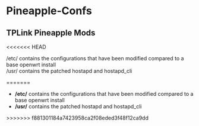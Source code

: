 <h1>Pineapple-Confs</h1>
<h2>TPLink Pineapple Mods</h2>
<<<<<<< HEAD
<p>
/etc/ contains the configurations that have been modified compared to a base openwrt install</br>
/usr/ contains the patched hostapd and hostapd_cli
</p>
=======
<ul>

<li><strong>/etc/</strong> contains the configurations that have been modified compared to a base openwrt install</li>
<li><strong>/usr/</strong> contains the patched hostapd and hostapd_cli</li>
</ul>
>>>>>>> f881301184a7423958ca2f08eded3f48f12ca9dd
